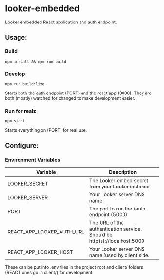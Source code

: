 # looker-embedded
Looker embedded React application and auth endpoint.

## Usage:

### Build

`npm install && npm run build`


### Develop
`npm run build:live`

Starts both the auth endpoint (PORT) and the react app (3000). They are both (mostly) watched for changed to make development easier.

### Run for realz
`npm start`

Starts everything on (PORT) for real use.

## Configure:

### Environment Variables

| Variable  | Description |
|-----------|-------------|
|LOOKER_SECRET| The Looker embed secret from your Looker instance |
|LOOKER_SERVER| Your Looker server DNS name |
|PORT| The port to run the /auth endpoint (5000) |
|REACT_APP_LOOKER_AUTH_URL| The URL of the authentication service. Should be http(s)://localhost:5000 |
|REACT_APP_LOOKER_HOST| Your Looker server DNS name (used by client side. |

These can be put into .env files in the project root and client/ folders (REACT ones go in client/) for development.
